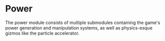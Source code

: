 # Power

The power module consists of multiple submodules containing the game's power generation and manipulation systems, as well as physics-esque gizmos like the particle accelerator.
